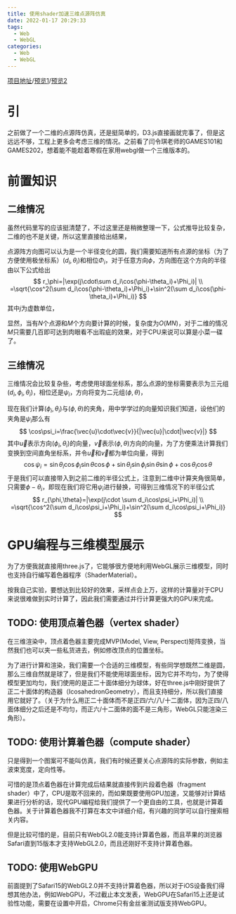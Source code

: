 ```yaml
---
title: 使用shader加速三维点源阵仿真
date: 2022-01-17 20:29:33
tags:
  - Web
  - WebGL
categories:
  - Web
  - WebGL
---
```


[项目地址](https://github.com/MrThanlon/array-field/)/[预览1](https://mrthanlon.github.io/array-field/)/[预览2](https://codepen.io/mrthanlon/pen/KKXYVXN)

# 引

之前做了一个二维的点源阵仿真，还是挺简单的，D3.js直接画就完事了，但是这远远不够，工程上更多会考虑三维的情况。之前看了闫令琪老师的GAMES101和GAMES202，想着能不能趁着寒假在家用webgl做一个三维版本的。

<!--more-->

# 前置知识

## 二维情况

虽然代码里写的应该挺清楚了，不过这里还是稍微整理一下，公式推导比较复杂，二维的也不是关键，所以这里直接给出结果，

点源阵方向图可以认为是一个半径变化的圆，我们需要知道所有点源的坐标（为了方便使用极坐标系）$(d_i,\theta_i)$和相位$\Phi_i$，对于任意方向$\phi$，方向图在这个方向的半径由以下公式给出
$$
r_\phi=|\exp(j\cdot\sum d_i\cos(\phi-\theta_i)+\Phi_i)| \\
=\sqrt{\cos^2(\sum d_i\cos(\phi-\theta_i)+\Phi_i)+\sin^2(\sum d_i\cos(\phi-\theta_i)+\Phi_i)}
$$
其中$j$为虚数单位，

显然，当有$N$个点源和$M$个方向要计算的时候，复杂度为$O(MN)$，对于二维的情况$M$只需要几百即可达到肉眼看不出瑕疵的效果，对于CPU来说可以算是小菜一碟了。

## 三维情况

三维情况会比较复杂些，考虑使用球面坐标系，那么点源的坐标需要表示为三元组$(d_i,\phi_i,\theta_i)$，相位还是$\psi_i$，方向将变为二元组$(\phi,\theta)$，

现在我们计算$(\phi_i,\theta_i)$与$(\phi,\theta)$的夹角，用中学学过的向量知识我们知道，设他们的夹角是$\psi_i$那么有
$$
\cos\psi_i=\frac{\vec{u}\cdot\vec{v}}{|\vec{u}|\cdot|\vec{v}|}
$$
其中$\vec{u}$表示方向$(\phi_i,\theta_i)$的向量，$\vec{v}$表示$(\phi,\theta)$方向的向量，为了方便乘法计算我们变换到空间直角坐标系，并令$\vec{u}$和$\vec{v}$都为单位向量，得到
$$
\cos\psi_i=\sin\theta_i\cos\phi_i\sin\theta\cos\phi+\sin\theta_i\sin\phi_i\sin\theta\sin\phi+\cos\theta_i\cos\theta
$$
于是我们可以直接带入到之前二维的半径公式上，注意到二维中计算夹角很简单，只需要$\phi-\theta_i$，即现在我们将它用$\psi_i$进行替换，可得到三维情况下的半径公式
$$
r_{\phi,\theta}=|\exp(j\cdot \sum d_i\cos\psi_i+\Phi_i)| \\
=\sqrt{\cos^2(\sum d_i\cos\psi_i+\Phi_i)+\sin^2(\sum d_i\cos\psi_i+\Phi_i)}
$$

# GPU编程与三维模型展示

为了方便我就直接用three.js了，它能够很方便地利用WebGL展示三维模型，同时也支持自行编写着色器程序（ShaderMaterial）。

按我自己实验，要想达到比较好的效果，采样点会上万，这样的计算量对于CPU来说很难做到实时计算了，因此我们需要通过并行计算更强大的GPU来完成。

## TODO: 使用顶点着色器（vertex shader）

在三维渲染中，顶点着色器主要完成MVP(Model, View, Perspect)矩阵变换，当然我们也可以夹一些私货进去，例如修改顶点的位置坐标。

为了进行计算和渲染，我们需要一个合适的三维模型，有些同学想既然二维是圆，那么三维自然就是球了，但是我们不能使用球面坐标，因为它并不均匀，为了使得模型更加均匀，我们使用的是正二十面体细分为球体，好在three.js中刚好提供了正二十面体的构造器（IcosahedronGeometry），而且支持细分，所以我们直接用它就好了。（关于为什么用正二十面体而不是正四/六/八/十二面体，因为正四/八面体细分之后还是不均匀，而正六/十二面体的面不是三角形，WebGL只能渲染三角形）。

## TODO: 使用计算着色器（compute shader）

只是得到一个图案可不能叫仿真，我们有时候还要关心点源阵的实际参数，例如主波束宽度，定向性等。

可惜的是顶点着色器在计算完成后结果就直接传到片段着色器（fragment shader）中了，CPU是取不回来的，而如果既要使用GPU加速，又能够对计算结果进行分析的话，现代GPU编程给我们提供了一个更自由的工具，也就是计算着色器。关于计算着色器我不打算在本文中详细介绍，有兴趣的同学可以自行搜索相关内容。

但是比较可惜的是，目前只有WebGL2.0能支持计算着色器，而且苹果的浏览器Safari直到15版本才支持WebGL2.0，而且还刚好不支持计算着色器。

## TODO: 使用WebGPU

前面提到了Safari15的WebGL2.0并不支持计算着色器，所以对于iOS设备我们得想其他办法，例如WebGPU，不过截止本文发表，WebGPU在Safari15上还是试验性功能，需要在设置中开启，Chrome只有金丝雀测试版支持WebGPU。
